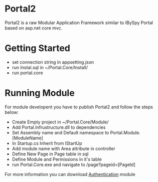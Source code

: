 # Portal2

Portal2 is a raw Modular Application Framework similar to IBySpy Portal based on asp.net core mvc. 


# Getting Started

- set connection string in appsetting.json
- run Instal.sql in ~/Portal.Core/Install/
- run portal.core

# Running Module
For module developent you have to publish Portal2 and follow the steps below:

- Create Empty project in ~/Portal.Core/Module/
- Add Portal.Infrustructure.dll to dependencies
- Set Assembly name and Default namespace to Portal.Module.[ModuleName]
- In Startup.cs Inherit from IStartUp
- Add module name with Area attribute in controller
- Define New Page in Page table in sql
- Define Module and Permissions in it's table
- run Portal.Core.exe and navigate to /page?pageid=[PageId]

For more information you can download [Authentication](https://github.com/sh71ali40/Authentication) module
